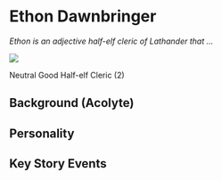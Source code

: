 # Ethon Dawnbringer

*Ethon is an adjective half-elf cleric of Lathander that ...*

![](https://www.dropbox.com/s/1e1i90t3jwb8xcb/ethonDawnbringer.png?raw=1)

Neutral Good Half-elf Cleric (2)

## Background (Acolyte)

## Personality

## Key Story Events

